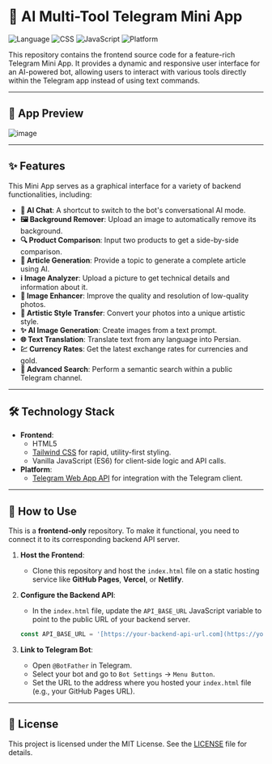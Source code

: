 # 🤖 AI Multi-Tool Telegram Mini App

![Language](https://img.shields.io/badge/Language-HTML5-E34F26?style=for-the-badge&logo=html5)
![CSS](https://img.shields.io/badge/CSS-Tailwind-38B2AC?style=for-the-badge&logo=tailwind-css)
![JavaScript](https://img.shields.io/badge/JavaScript-ES6-F7DF1E?style=for-the-badge&logo=javascript)
![Platform](https://img.shields.io/badge/Platform-Telegram-2CA5E0?style=for-the-badge&logo=telegram)

This repository contains the frontend source code for a feature-rich Telegram Mini App. It provides a dynamic and responsive user interface for an AI-powered bot, allowing users to interact with various tools directly within the Telegram app instead of using text commands.

---

## 📸 App Preview


![image]([https://drive.google.com/file/d/15G1jKrtaDTHnAwi6Iv6DuwVky-8KL2lZ/view?usp=drivesdk](https://github.com/Deddoom/my-telegram-app/blob/main/Screenshot.PNG))


---

## ✨ Features

This Mini App serves as a graphical interface for a variety of backend functionalities, including:

* **💬 AI Chat**: A shortcut to switch to the bot's conversational AI mode.
* **🖼️ Background Remover**: Upload an image to automatically remove its background.
* **🔍 Product Comparison**: Input two products to get a side-by-side comparison.
* **📰 Article Generation**: Provide a topic to generate a complete article using AI.
* **ℹ️ Image Analyzer**: Upload a picture to get technical details and information about it.
* **🌄 Image Enhancer**: Improve the quality and resolution of low-quality photos.
* **🎑 Artistic Style Transfer**: Convert your photos into a unique artistic style.
* **✨ AI Image Generation**: Create images from a text prompt.
* **🌐 Text Translation**: Translate text from any language into Persian.
* **💹 Currency Rates**: Get the latest exchange rates for currencies and gold.
* **🔎 Advanced Search**: Perform a semantic search within a public Telegram channel.

---

## 🛠️ Technology Stack

* **Frontend**:
    * HTML5
    * [Tailwind CSS](https://tailwindcss.com/) for rapid, utility-first styling.
    * Vanilla JavaScript (ES6) for client-side logic and API calls.
* **Platform**:
    * [Telegram Web App API](https://core.telegram.org/bots/webapps) for integration with the Telegram client.

---

## 🚀 How to Use

This is a **frontend-only** repository. To make it functional, you need to connect it to its corresponding backend API server.

1.  **Host the Frontend**:
    * Clone this repository and host the `index.html` file on a static hosting service like **GitHub Pages**, **Vercel**, or **Netlify**.

2.  **Configure the Backend API**:
    * In the `index.html` file, update the `API_BASE_URL` JavaScript variable to point to the public URL of your backend server.
    ```javascript
    const API_BASE_URL = '[https://your-backend-api-url.com](https://your-backend-api-url.com)'; // 👈 Update this
    ```

3.  **Link to Telegram Bot**:
    * Open `@BotFather` in Telegram.
    * Select your bot and go to `Bot Settings` -> `Menu Button`.
    * Set the URL to the address where you hosted your `index.html` file (e.g., your GitHub Pages URL).

---

## 📄 License

This project is licensed under the MIT License. See the [LICENSE](LICENSE) file for details.
